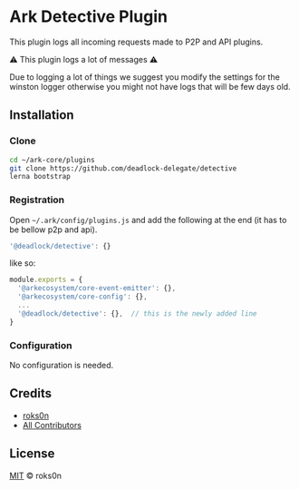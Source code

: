 # Ark Detective Plugin

This plugin logs all incoming requests made to P2P and API plugins.

⚠️ This plugin logs a lot of messages ⚠️

Due to logging a lot of things we suggest you modify the settings for the winston logger otherwise
you might not have logs that will be few days old.

## Installation

### Clone

```bash
cd ~/ark-core/plugins
git clone https://github.com/deadlock-delegate/detective
lerna bootstrap
```

### Registration

Open `~/.ark/config/plugins.js` and add the following at the end (it has to be bellow p2p and api).

```js
'@deadlock/detective': {}
```

like so:

```js
module.exports = {
  '@arkecosystem/core-event-emitter': {},
  '@arkecosystem/core-config': {},
  ...
  '@deadlock/detective': {},  // this is the newly added line
}
```

### Configuration

No configuration is needed.

## Credits

- [roks0n](https://github.com/roks0n)
- [All Contributors](../../../../contributors)

## License

[MIT](LICENSE) © roks0n
